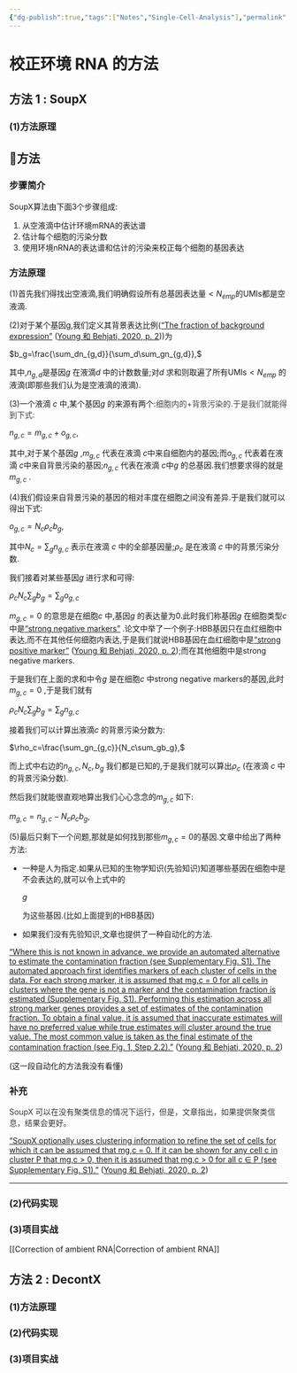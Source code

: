 ```yaml
---
{"dg-publish":true,"tags":["Notes","Single-Cell-Analysis"],"permalink":"/科研笔记/Single Cell Analysis/去除环境RNA/","dgPassFrontmatter":true}
---
```



# 校正环境 RNA 的方法

## 方法 1 : SoupX

### (1)方法原理


<div class="transclusion internal-embed is-loaded"><div class="markdown-embed">



## 🎈方法

### 步骤简介

SoupX算法由下面3个步骤组成:

1.  从空液滴中估计环境mRNA的表达谱
2.  估计每个细胞的污染分数
3.  使用环境nRNA的表达谱和估计的污染来校正每个细胞的基因表达

### 方法原理

(1)首先我们得找出空液滴,我们明确假设所有总基因表达量$<N_{emp}$的UMIs都是空液滴.

(2)对于某个基因g,我们定义其背景表达比例(<span class="highlight" data-annotation="%7B%22attachmentURI%22%3A%22http%3A%2F%2Fzotero.org%2Fusers%2F13042945%2Fitems%2FBG32HPJZ%22%2C%22pageLabel%22%3A%222%22%2C%22position%22%3A%7B%22pageIndex%22%3A1%2C%22rects%22%3A%5B%5B130.974%2C283.291%2C270.47%2C291.159%5D%5D%7D%2C%22citationItem%22%3A%7B%22uris%22%3A%5B%22http%3A%2F%2Fzotero.org%2Fusers%2F13042945%2Fitems%2FAQ3VA93J%22%5D%2C%22locator%22%3A%222%22%7D%7D" ztype="zhighlight"><a href="zotero://open-pdf/library/items/BG32HPJZ?page=2">“The fraction of background expression”</a></span> <span class="citation" data-citation="%7B%22citationItems%22%3A%5B%7B%22uris%22%3A%5B%22http%3A%2F%2Fzotero.org%2Fusers%2F13042945%2Fitems%2FAQ3VA93J%22%5D%2C%22locator%22%3A%222%22%7D%5D%2C%22properties%22%3A%7B%7D%7D" ztype="zcitation">(<span class="citation-item"><a href="zotero://select/library/items/AQ3VA93J">Young 和 Behjati, 2020, p. 2</a></span>)</span>)为

$b_g=\frac{\sum_dn_{g,d}}{\sum_d\sum_gn_{g,d}},$

其中,$n_{g,d}$是基因$g$ 在液滴$d$ 中的计数数量;对$d$ 求和则取遍了所有UMIs$<N_{emp}$ 的液滴(即那些我们认为是空液滴的液滴).

(3)一个液滴 $c$ 中,某个基因$g$ 的来源有两个:<span style="color: rgb(64, 64, 64)"><span style="background-color: rgb(255, 255, 255)">细胞内的+背景污染的.于是我们就能得到下式:</span></span>

$n_{g,c}=m_{g,c}+o_{g,c},$

其中,对于某个基因$g$ ,$m_{g,c}$ 代表在液滴 $c$中来自细胞内的基因;而$o_{g,c}$ 代表着在液滴 $c$中来自背景污染的基因;$n_{g,c}$ 代表在液滴 $c$中$g$ 的总基因.我们想要求得的就是$m_{g,c}$ .

(4)我们假设来自背景污染的基因的相对丰度在细胞之间没有差异.于是我们就可以得出下式:

$o_{g,c}=N_{c}\rho_{c}b_{g},$

其中$N_c=\sum_gn_{g,c}$ 表示在液滴 $c$ 中的全部基因量;$\rho_c$ 是在液滴 $c$ 中的背景污染分数.

我们接着对某些基因$g$ 进行求和可得:

$\rho_cN_c\sum_gb_g=\sum_go_{g,c}$

$m_{g,c}=0$ 的意思是在细胞$c$ 中,基因$g$ 的表达量为0.此时我们称基因$g$ 在细胞类型$c$ 中是<span class="highlight" data-annotation="%7B%22attachmentURI%22%3A%22http%3A%2F%2Fzotero.org%2Fusers%2F13042945%2Fitems%2FBG32HPJZ%22%2C%22pageLabel%22%3A%222%22%2C%22position%22%3A%7B%22pageIndex%22%3A1%2C%22rects%22%3A%5B%5B452.049%2C608.524%2C540.882%2C616.392%5D%5D%7D%2C%22citationItem%22%3A%7B%22uris%22%3A%5B%22http%3A%2F%2Fzotero.org%2Fusers%2F13042945%2Fitems%2FAQ3VA93J%22%5D%2C%22locator%22%3A%222%22%7D%7D" ztype="zhighlight"><a href="zotero://open-pdf/library/items/BG32HPJZ?page=2">“strong negative markers”</a></span> .论文中举了一个例子:HBB基因只在血红细胞中表达,而不在其他任何细胞内表达,于是我们就说HBB基因在血红细胞中是<span class="highlight" data-annotation="%7B%22attachmentURI%22%3A%22http%3A%2F%2Fzotero.org%2Fusers%2F13042945%2Fitems%2FBG32HPJZ%22%2C%22pageLabel%22%3A%222%22%2C%22position%22%3A%7B%22pageIndex%22%3A1%2C%22rects%22%3A%5B%5B486.529%2C598.067%2C540.912%2C605.934%5D%2C%5B307.782%2C587.609%2C334.595%2C595.476%5D%5D%7D%2C%22citationItem%22%3A%7B%22uris%22%3A%5B%22http%3A%2F%2Fzotero.org%2Fusers%2F13042945%2Fitems%2FAQ3VA93J%22%5D%2C%22locator%22%3A%222%22%7D%7D" ztype="zhighlight"><a href="zotero://open-pdf/library/items/BG32HPJZ?page=2">“strong positive marker”</a></span> <span class="citation" data-citation="%7B%22citationItems%22%3A%5B%7B%22uris%22%3A%5B%22http%3A%2F%2Fzotero.org%2Fusers%2F13042945%2Fitems%2FAQ3VA93J%22%5D%2C%22locator%22%3A%222%22%7D%5D%2C%22properties%22%3A%7B%7D%7D" ztype="zcitation">(<span class="citation-item"><a href="zotero://select/library/items/AQ3VA93J">Young 和 Behjati, 2020, p. 2</a></span>)</span>;而在其他细胞中是strong negative markers.

于是我们在上面的求和中令$g$ 是在细胞$c$ 中strong negative markers的基因,此时$m_{g,c}=0$ ,于是我们就有

$\rho_cN_c\sum_gb_g=\sum_gn_{g,c}$

接着我们可以计算出液滴$c$ 的背景污染分数为:

$\rho_c=\frac{\sum_gn_{g,c}}{N_c\sum_gb_g},$

而上式中右边的$n_{g,c},N_c,b_g$ 我们都是已知的,于是我们就可以算出$\rho_c$ (在液滴 $c$ 中的背景污染分数).

然后我们就能很直观地算出我们心心念念的$m_{g,c}$ 如下:

$m_{g,c}=n_{g,c}-N_c\rho_cb_g,$

(5)最后只剩下一个问题,那就是如何找到那些$m_{g,c}=0$的基因.文章中给出了两种方法:

*   一种是人为指定.如果从已知的生物学知识(先验知识)知道哪些基因在细胞中是不会表达的,就可以令上式中的

    $g$

    为这些基因.(比如上面提到的HBB基因)

*   如果我们没有先验知识,文章也提供了一种自动化的方法.

<span class="highlight" data-annotation="%7B%22attachmentURI%22%3A%22http%3A%2F%2Fzotero.org%2Fusers%2F13042945%2Fitems%2FBG32HPJZ%22%2C%22pageLabel%22%3A%222%22%2C%22position%22%3A%7B%22pageIndex%22%3A1%2C%22rects%22%3A%5B%5B402.689%2C389.626%2C540.894%2C397.494%5D%2C%5B307.782%2C379.159%2C540.902%2C387.027%5D%2C%5B307.782%2C368.701%2C540.91%2C376.569%5D%2C%5B307.782%2C358.243%2C540.901%2C366.111%5D%2C%5B307.782%2C347.252%2C540.908%2C355.644%5D%2C%5B307.782%2C337.319%2C540.909%2C345.186%5D%2C%5B307.782%2C326.861%2C540.898%2C334.728%5D%2C%5B307.782%2C316.403%2C540.9%2C324.27%5D%2C%5B307.782%2C305.936%2C540.901%2C313.803%5D%2C%5B307.782%2C295.478%2C540.918%2C303.345%5D%2C%5B307.782%2C285.02%2C540.899%2C292.887%5D%2C%5B307.782%2C274.553%2C540.921%2C282.42%5D%2C%5B307.782%2C264.095%2C467.898%2C271.962%5D%5D%7D%2C%22citationItem%22%3A%7B%22uris%22%3A%5B%22http%3A%2F%2Fzotero.org%2Fusers%2F13042945%2Fitems%2FAQ3VA93J%22%5D%2C%22locator%22%3A%222%22%7D%7D" ztype="zhighlight"><a href="zotero://open-pdf/library/items/BG32HPJZ?page=2">“Where this is not known in advance, we provide an automated alternative to estimate the contamination fraction (see Supplementary Fig. S1). The automated approach first identifies markers of each cluster of cells in the data. For each strong marker, it is assumed that mg,c = 0 for all cells in clusters where the gene is not a marker and the contamination fraction is estimated (Supplementary Fig. S1). Performing this estimation across all strong marker genes provides a set of estimates of the contamination fraction. To obtain a final value, it is assumed that inaccurate estimates will have no preferred value while true estimates will cluster around the true value. The most common value is taken as the final estimate of the contamination fraction (see Fig. 1, Step 2.2).”</a></span> <span class="citation" data-citation="%7B%22citationItems%22%3A%5B%7B%22uris%22%3A%5B%22http%3A%2F%2Fzotero.org%2Fusers%2F13042945%2Fitems%2FAQ3VA93J%22%5D%2C%22locator%22%3A%222%22%7D%5D%2C%22properties%22%3A%7B%7D%7D" ztype="zcitation">(<span class="citation-item"><a href="zotero://select/library/items/AQ3VA93J">Young 和 Behjati, 2020, p. 2</a></span>)</span>

(这一段自动化的方法我没有看懂)

### 补充

<span style="color: rgb(51, 51, 51)"><span style="background-color: rgb(255, 255, 255)">SoupX 可以在没有聚类信息的情况下运行，但是，文章指出，如果提供聚类信息，结果会更好。</span></span>

<span class="highlight" data-annotation="%7B%22attachmentURI%22%3A%22http%3A%2F%2Fzotero.org%2Fusers%2F13042945%2Fitems%2FBG32HPJZ%22%2C%22pageLabel%22%3A%222%22%2C%22position%22%3A%7B%22pageIndex%22%3A1%2C%22rects%22%3A%5B%5B374.493%2C462.326%2C540.909%2C470.718%5D%2C%5B307.782%2C451.868%2C540.909%2C460.26%5D%2C%5B307.782%2C441.401%2C540.902%2C449.793%5D%2C%5B307.782%2C430.943%2C540.904%2C439.335%5D%2C%5B307.782%2C421.01%2C320.842%2C428.877%5D%5D%7D%2C%22citationItem%22%3A%7B%22uris%22%3A%5B%22http%3A%2F%2Fzotero.org%2Fusers%2F13042945%2Fitems%2FAQ3VA93J%22%5D%2C%22locator%22%3A%222%22%7D%7D" ztype="zhighlight"><a href="zotero://open-pdf/library/items/BG32HPJZ?page=2">“SoupX optionally uses clustering information to refine the set of cells for which it can be assumed that mg,c = 0. If it can be shown for any cell c in cluster P that mg,c > 0, then it is assumed that mg,c > 0 for all c ∈ P (see Supplementary Fig. S1).”</a></span> <span class="citation" data-citation="%7B%22citationItems%22%3A%5B%7B%22uris%22%3A%5B%22http%3A%2F%2Fzotero.org%2Fusers%2F13042945%2Fitems%2FAQ3VA93J%22%5D%2C%22locator%22%3A%222%22%7D%5D%2C%22properties%22%3A%7B%7D%7D" ztype="zcitation">(<span class="citation-item"><a href="zotero://select/library/items/AQ3VA93J">Young 和 Behjati, 2020, p. 2</a></span>)</span>

***


</div></div>

### (2)代码实现


### (3)项目实战

[[Correction of ambient RNA\|Correction of ambient RNA]]

## 方法 2 : DecontX

### (1)方法原理


### (2)代码实现


### (3)项目实战